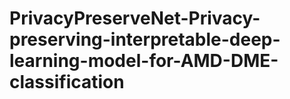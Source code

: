 # PrivacyPreserveNet-Privacy-preserving-interpretable-deep-learning-model-for-AMD-DME-classification